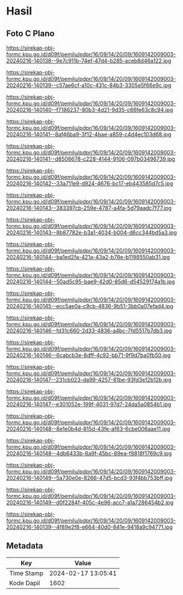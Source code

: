 # Hasil

## Foto C Plano

https://sirekap-obj-formc.kpu.go.id/d09f/pemilu/pdpr/16/09/14/20/09/1609142009003-20240216-140138--9e7c911b-74ef-47d4-b285-aceb8d46a122.jpg

https://sirekap-obj-formc.kpu.go.id/d09f/pemilu/pdpr/16/09/14/20/09/1609142009003-20240216-140139--c57ae6cf-a10c-431c-84b3-3305e5f66e9c.jpg

https://sirekap-obj-formc.kpu.go.id/d09f/pemilu/pdpr/16/09/14/20/09/1609142009003-20240216-140140--f7186237-80b3-4d21-9d35-c66fe63c8c94.jpg

https://sirekap-obj-formc.kpu.go.id/d09f/pemilu/pdpr/16/09/14/20/09/1609142009003-20240216-140141--8af46ba9-3f12-4bae-a859-c4d4ec103d68.jpg

https://sirekap-obj-formc.kpu.go.id/d09f/pemilu/pdpr/16/09/14/20/09/1609142009003-20240216-140141--d8506678-c228-4144-9106-097b03496739.jpg

https://sirekap-obj-formc.kpu.go.id/d09f/pemilu/pdpr/16/09/14/20/09/1609142009003-20240216-140142--33a711e9-d924-4676-bc17-eb443585d7c5.jpg

https://sirekap-obj-formc.kpu.go.id/d09f/pemilu/pdpr/16/09/14/20/09/1609142009003-20240216-140143--383397cb-259e-4787-a4fa-5d79aadc7f77.jpg

https://sirekap-obj-formc.kpu.go.id/d09f/pemilu/pdpr/16/09/14/20/09/1609142009003-20240216-140143--8b87782e-b3a1-4034-b004-d6cc344bd5a3.jpg

https://sirekap-obj-formc.kpu.go.id/d09f/pemilu/pdpr/16/09/14/20/09/1609142009003-20240216-140144--ba1ed2fa-421a-43a2-b78e-b1198550ab31.jpg

https://sirekap-obj-formc.kpu.go.id/d09f/pemilu/pdpr/16/09/14/20/09/1609142009003-20240216-140144--50ad5c95-bae9-42d0-85d6-d54529174a1b.jpg

https://sirekap-obj-formc.kpu.go.id/d09f/pemilu/pdpr/16/09/14/20/09/1609142009003-20240216-140145--ecc5ae0a-c9cb-4836-9b51-3bb0a07efad4.jpg

https://sirekap-obj-formc.kpu.go.id/d09f/pemilu/pdpr/16/09/14/20/09/1609142009003-20240216-140146--fd31c660-2d33-4836-a4bc-7fd5517b7db3.jpg

https://sirekap-obj-formc.kpu.go.id/d09f/pemilu/pdpr/16/09/14/20/09/1609142009003-20240216-140146--6cabcb3e-8dff-4c92-bb71-9f9d7ba0fb50.jpg

https://sirekap-obj-formc.kpu.go.id/d09f/pemilu/pdpr/16/09/14/20/09/1609142009003-20240216-140147--231cb023-da99-4257-81be-93fd3e12b12b.jpg

https://sirekap-obj-formc.kpu.go.id/d09f/pemilu/pdpr/16/09/14/20/09/1609142009003-20240216-140147--e301052e-199f-4031-97d7-24da5a0854b1.jpg

https://sirekap-obj-formc.kpu.go.id/d09f/pemilu/pdpr/16/09/14/20/09/1609142009003-20240216-140148--8e1e0b4d-815d-43fe-af63-6cbe006aae11.jpg

https://sirekap-obj-formc.kpu.go.id/d09f/pemilu/pdpr/16/09/14/20/09/1609142009003-20240216-140148--4db6433b-8a9f-45bc-89ea-f8818f1769c9.jpg

https://sirekap-obj-formc.kpu.go.id/d09f/pemilu/pdpr/16/09/14/20/09/1609142009003-20240216-140149--5a730e0e-8266-47d5-bcd3-93f4bb753bff.jpg

https://sirekap-obj-formc.kpu.go.id/d09f/pemilu/pdpr/16/09/14/20/09/1609142009003-20240216-140149--d0f2284f-405c-4e96-acc7-a1a7286454b2.jpg

https://sirekap-obj-formc.kpu.go.id/d09f/pemilu/pdpr/16/09/14/20/09/1609142009003-20240216-140139--4f89e2f8-e664-40d0-841e-9418a9c94771.jpg


## Metadata

| Key        | Value               |
| ---------- | ------------------- |
| Time Stamp | 2024-02-17 13:05:41 |
| Kode Dapil | 1602                |



